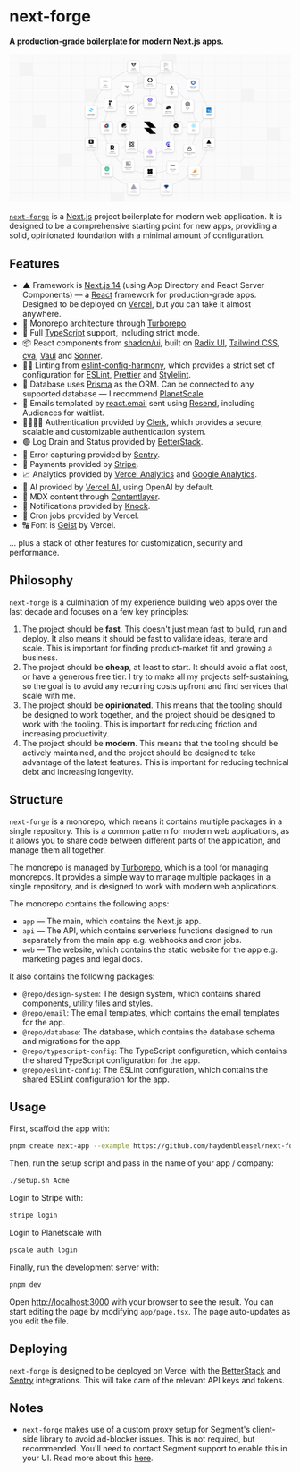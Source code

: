 # next-forge

**A production-grade boilerplate for modern Next.js apps.**

![Example](./apps/app/app/opengraph-image.png)

[`next-forge`](https://github.com/haydenbleasel/next-forge) is a [Next.js](https://nextjs.org/) project boilerplate for modern web application. It is designed to be a comprehensive starting point for new apps, providing a solid, opinionated foundation with a minimal amount of configuration.

## Features

- ▲ Framework is [Next.js 14](https://nextjs.org/) (using App Directory and React Server Components) — a [React](https://react.dev/) framework for production-grade apps. Designed to be deployed on [Vercel](https://vercel.com/), but you can take it almost anywhere.
- 🧱 Monorepo architecture through [Turborepo](https://turbo.build/repo).
- 🤝 Full [TypeScript](https://www.typescriptlang.org/) support, including strict mode.
- 📦 React components from [shadcn/ui](https://ui.shadcn.com/), built on [Radix UI](https://www.radix-ui.com/), [Tailwind CSS](https://tailwindcss.com/), [cva](https://cva.style/docs), [Vaul](https://vaul.emilkowal.ski/) and [Sonner](https://sonner.emilkowal.ski/).
- 👩‍⚖️ Linting from [eslint-config-harmony](https://github.com/haydenbleasel/eslint-config-harmony), which provides a strict set of configuration for [ESLint](https://eslint.org/), [Prettier](https://prettier.io/) and [Stylelint](https://stylelint.io/).
- 📀 Database uses [Prisma](https://www.prisma.io/) as the ORM. Can be connected to any supported database — I recommend [PlanetScale](https://planetscale.com/).
- 📧 Emails templated by [react.email](https://react.email/) sent using [Resend](https://resend.com/), including Audiences for waitlist.
- 👨‍👩‍👧‍👦 Authentication provided by [Clerk](https://clerk.com/), which provides a secure, scalable and customizable authentication system.
- 🟢 Log Drain and Status provided by [BetterStack](https://betterstack.com/).
- 🐞 Error capturing provided by [Sentry](https://sentry.io/).
- 💸 Payments provided by [Stripe](https://stripe.com/).
- 📈 Analytics provided by [Vercel Analytics](https://vercel.com/analytics) and [Google Analytics](https://marketingplatform.google.com/about/analytics/).
- 🤖 AI provided by [Vercel AI](https://www.npmjs.com/package/ai), using OpenAI by default.
- 📝 MDX content through [Contentlayer](https://contentlayer.dev/).
- 🔔 Notifications provided by [Knock](https://knock.app/).
- 🔄 Cron jobs provided by Vercel.
- 🔠 Font is [Geist](https://vercel.com/font) by Vercel.

... plus a stack of other features for customization, security and performance.

## Philosophy

`next-forge` is a culmination of my experience building web apps over the last decade and focuses on a few key principles:

1. The project should be **fast**. This doesn't just mean fast to build, run and deploy. It also means it should be fast to validate ideas, iterate and scale. This is important for finding product-market fit and growing a business.
2. The project should be **cheap**, at least to start. It should avoid a flat cost, or have a generous free tier. I try to make all my projects self-sustaining, so the goal is to avoid any recurring costs upfront and find services that scale with me.
3. The project should be **opinionated**. This means that the tooling should be designed to work together, and the project should be designed to work with the tooling. This is important for reducing friction and increasing productivity.
4. The project should be **modern**. This means that the tooling should be actively maintained, and the project should be designed to take advantage of the latest features. This is important for reducing technical debt and increasing longevity.

## Structure

`next-forge` is a monorepo, which means it contains multiple packages in a single repository. This is a common pattern for modern web applications, as it allows you to share code between different parts of the application, and manage them all together.

The monorepo is managed by [Turborepo](https://turbo.build/repo), which is a tool for managing monorepos. It provides a simple way to manage multiple packages in a single repository, and is designed to work with modern web applications.

The monorepo contains the following apps:

- `app` — The main, which contains the Next.js app.
- `api` — The API, which contains serverless functions designed to run separately from the main app e.g. webhooks and cron jobs.
- `web` — The website, which contains the static website for the app e.g. marketing pages and legal docs.

It also contains the following packages:

- `@repo/design-system`: The design system, which contains shared components, utility files and styles.
- `@repo/email`: The email templates, which contains the email templates for the app.
- `@repo/database`: The database, which contains the database schema and migrations for the app.
- `@repo/typescript-config`: The TypeScript configuration, which contains the shared TypeScript configuration for the app.
- `@repo/eslint-config`: The ESLint configuration, which contains the shared ESLint configuration for the app.

## Usage

First, scaffold the app with:

```sh
pnpm create next-app --example https://github.com/haydenbleasel/next-forge
```

Then, run the setup script and pass in the name of your app / company:

```sh
./setup.sh Acme
```

Login to Stripe with:

```sh
stripe login
```

Login to Planetscale with

```sh
pscale auth login
```

Finally, run the development server with:

```sh
pnpm dev
```

Open [http://localhost:3000](http://localhost:3000) with your browser to see the result. You can start editing the page by modifying `app/page.tsx`. The page auto-updates as you edit the file.

## Deploying

`next-forge` is designed to be deployed on Vercel with the [BetterStack](https://vercel.com/integrations/betterstack) and [Sentry](https://vercel.com/integrations/sentry) integrations. This will take care of the relevant API keys and tokens.

## Notes

- `next-forge` makes use of a custom proxy setup for Segment's client-side library to avoid ad-blocker issues. This is not required, but recommended. You'll need to contact Segment support to enable this in your UI. Read more about this [here](https://segment.com/docs/connections/sources/catalog/libraries/website/javascript/custom-proxy/#custom-cdn--api-proxy).
